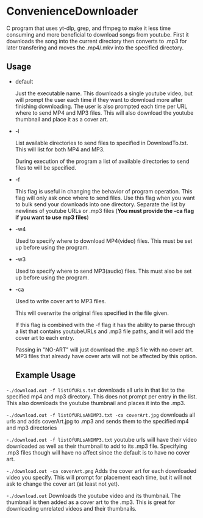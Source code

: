 # ConvenienceDownloader
C program that uses yt-dlp, grep, and ffmpeg to make it less time consuming and more beneficial to download songs from youtube. First it downloads the song into the current directory then converts to .mp3 for later transfering and moves the .mp4/.mkv into the specified directory.

## Usage
  - default
    
    Just the executable name. This downloads a single youtube video, but will prompt the user each time if they want to download more after finishing downloading.     The user is also prompted each time per URL where to send MP4 and MP3 files. This will also download the youtube thumbnail and place it as a cover art.
  - -l
  
    List available directories to send files to specified in DownloadTo.txt. This will list for both MP4 and MP3.
    
    During execution of the program a list of available directories to send files to will be specified.
  - -f
  
    This flag is useful in changing the behavior of program operation. This flag will only ask once where to send files. Use this flag when you want to bulk send your downloads into one directory.
    Separate the list by newlines of youtube URLs or .mp3 files (**You must provide the -ca flag if you want to use mp3 files**)
  - -w4
  
    Used to specify where to download MP4(video) files. This must be set up before using the program.
  - -w3
  
    Used to specify where to send MP3(audio) files. This must also be set up before using the program.
  - -ca
  
    Used to write cover art to MP3 files. 
    
    This will overwrite the original files specified in the file given.
    
    If this flag is combined with the -f flag it has the ability to parse through a list
    that contains youtubeURLs and .mp3 file paths, and it will add the cover art to each entry.
    
    Passing in "NO-ART" will just download the .mp3 file with no cover art. MP3 files that already have cover arts will not be affected by this option.
    
    ## Example Usage
  
  -```./download.out -f listOfURLs.txt``` downloads all urls in that list to the specified mp4 and mp3 directory. This does not prompt per entry in the list. This also downloads the youtube thumbnail and places it into the .mp3.
  
  -```./download.out -f listOfURLsANDMP3.txt -ca coverArt.jpg``` downloads all urls and adds coverArt.jpg to .mp3 and sends them to the specified mp4 and mp3 directories

  -```./download.out -f listOfURLsANDMP3.txt``` youtube urls will have their video downloaded as well as their thumbnail to add to its .mp3 file. Specifying .mp3 files though will have no affect since the default is to have no cover art.
  
  -```./download.out -ca coverArt.png``` Adds the cover art for each downloaded video you specify. This will prompt for placement each time, but it will not ask to change the cover art (at least not yet).

  -```./download.out``` Downloads the youtube video and its thumbnail. The thumbnail is then added as a cover art to the .mp3. This is great for downloading unrelated videos and their thumbnails.
